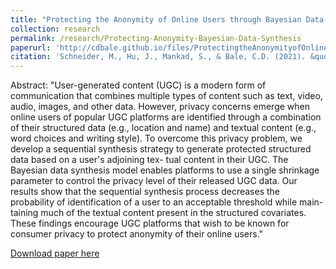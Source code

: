 ```yaml
---
title: "Protecting the Anonymity of Online Users through Bayesian Data Synthesis"
collection: research
permalink: /research/Protecting-Anonymity-Bayesian-Data-Synthesis
paperurl: 'http://cdbale.github.io/files/ProtectingtheAnonymityofOnlineUsersthroughBayesianDataSynthesis.pdf'
citation: 'Schneider, M., Hu, J., Mankad, S., & Bale, C.D. (2021). &quot;Protecting the anonymity of online users through bayesian data synthesis.&quot; <i>Working Paper</i>.'
---
```

 
Abstract: "User-generated content (UGC) is a modern form of communication that
combines multiple types of content such as text, video, audio, images, and
other data. However, privacy concerns emerge when online users of popular
UGC platforms are identified through a combination of their structured data
(e.g., location and name) and textual content (e.g., word choices and writing
style). To overcome this privacy problem, we develop a sequential synthesis
strategy to generate protected structured data based on a user's adjoining tex-
tual content in their UGC. The Bayesian data synthesis model enables platforms
to use a single shrinkage parameter to control the privacy level of their released
UGC data. Our results show that the sequential synthesis process decreases
the probability of identification of a user to an acceptable threshold while main-
taining much of the textual content present in the structured covariates. These
findings encourage UGC platforms that wish to be known for consumer privacy
to protect anonymity of their online users."

[Download paper here](http://cdbale.github.io/files/ProtectingtheAnonymityofOnlineUsersthroughBayesianDataSynthesis.pdf)

